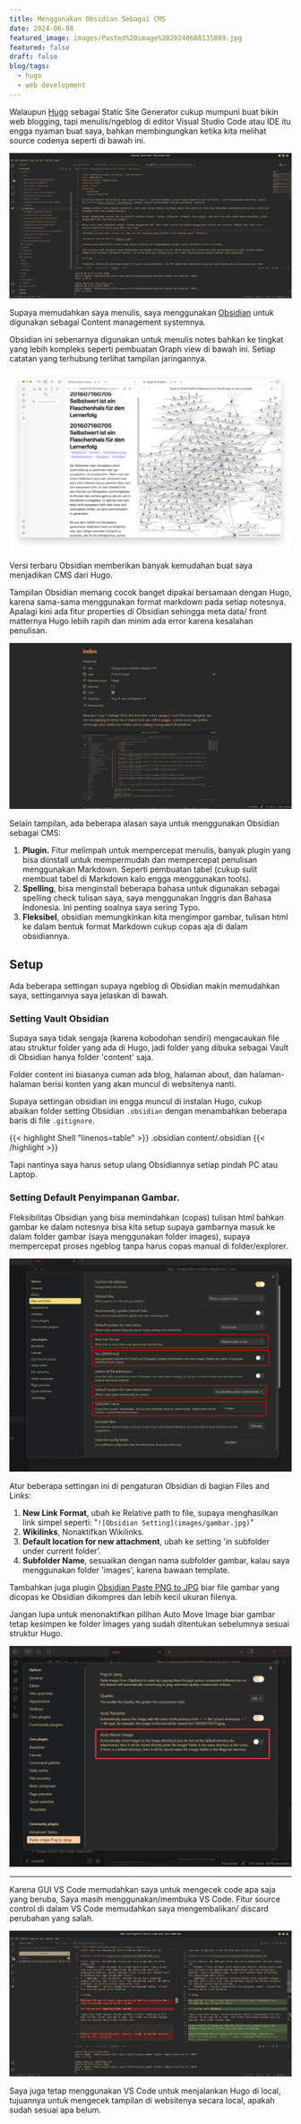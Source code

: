 ```yaml
---
title: Menggunakan Obsidian Sebagai CMS
date: 2024-06-08
featured_image: images/Pasted%20image%2020240608135809.jpg
featured: false
draft: false
blog/tags:
  - hugo
  - web development
---
```

Walaupun [Hugo](https://gohugo.io/) sebagai Static Site Generator cukup mumpuni buat bikin web blogging, tapi menulis/ngeblog di editor Visual Studio Code atau IDE itu engga  nyaman buat saya, bahkan membingungkan ketika kita melihat source codenya seperti di bawah ini.

![Tampilan source code Blog Jksntn](images/Pasted%20image%2020240608132324.jpg)

Supaya memudahkan saya menulis, saya menggunakan [Obsidian](https://obsidian.md/) untuk digunakan sebagai Content management systemnya. 

Obsidian ini sebenarnya digunakan untuk menulis notes bahkan ke tingkat yang lebih kompleks seperti pembuatan Graph view di bawah ini. Setiap catatan yang terhubung terlihat tampilan jaringannya. 

![Graph view with older Zettelkastens](images/1.jpg)

Versi terbaru Obsidian memberikan banyak kemudahan buat saya menjadikan CMS dari Hugo. 

Tampilan Obsidian memang cocok banget dipakai bersamaan dengan Hugo, karena sama-sama menggunakan format markdown pada setiap notesnya. Apalagi kini ada fitur properties di Obsidian sehingga meta data/ front matternya Hugo lebih rapih dan minim ada error karena kesalahan penulisan.

![tampilan Obsidian](images/Pasted%20image%2020240608135809.jpg)

Selain tampilan, ada beberapa alasan saya untuk menggunakan Obsidian sebagai CMS:
1. **Plugin.** Fitur melimpah untuk mempercepat menulis, banyak plugin yang bisa diinstall untuk mempermudah dan mempercepat penulisan menggunakan Markdown. Seperti pembuatan tabel (cukup sulit membuat tabel di Markdown kalo engga menggunakan tools).
2. **Spelling**, bisa menginstall beberapa bahasa untuk digunakan sebagai spelling check tulisan saya, saya menggunakan Inggris dan Bahasa Indonesia. Ini penting soalnya saya sering Typo.
3. **Fleksibel**, obsidian memungkinkan kita mengimpor gambar, tulisan html ke dalam bentuk format Markdown cukup copas aja di dalam obsidiannya.

## Setup

Ada beberapa settingan supaya ngeblog di Obsidian makin memudahkan saya, settingannya saya jelaskan di bawah.

### Setting Vault Obsidian

Supaya saya tidak sengaja (karena kobodohan sendiri) mengacaukan file atau struktur folder yang ada di Hugo, jadi folder yang dibuka sebagai Vault di Obsidian hanya folder 'content' saja. 

Folder content ini biasanya cuman ada  blog, halaman about, dan halaman-halaman berisi konten yang akan muncul di websitenya nanti.

Supaya settingan obsidian ini engga muncul di instalan Hugo, cukup abaikan folder setting Obsidian `.obsidian` dengan menambahkan beberapa baris di file `.gitignore`.

{{< highlight Shell "linenos=table" >}}
.obsidian
content/.obsidian
{{< /highlight >}}

Tapi nantinya saya harus setup ulang Obsidiannya setiap pindah PC atau Laptop. 
### Setting Default Penyimpanan Gambar.

Fleksibilitas Obsidian yang bisa memindahkan (copas) tulisan html bahkan gambar ke dalam notesnya bisa kita setup supaya gambarnya masuk ke dalam folder gambar (saya menggunakan folder images), supaya mempercepat proses ngeblog tanpa harus copas manual di folder/explorer. 

![Obsidian Setting](images/Pasted%20image%2020240608134936.jpg)

Atur beberapa settingan ini di pengaturan Obsidian di bagian Files and Links:

1. **New Link Format**, ubah ke Relative path to file, supaya menghasilkan link simpel seperti: "`![Obsidian Setting](images/gambar.jpg)`"
3. **Wikilinks**, Nonaktifkan Wikilinks.
4. **Default location for new attachment**, ubah ke setting 'in subfolder under current folder'. 
5. **Subfolder Name**, sesuaikan dengan nama subfolder gambar, kalau saya menggunakan folder 'images', karena bawaan template. 

Tambahkan juga plugin [Obsidian Paste PNG to JPG](https://github.com/musug/obsidian-paste-png-to-jpeg) biar file gambar yang dicopas ke Obsidian dikompres dan lebih kecil ukuran filenya.

Jangan lupa untuk menonaktifkan pilihan Auto Move Image biar gambar tetap kesimpen ke folder Images yang sudah ditentukan sebelumnya sesuai struktur Hugo.

![Plugin biar gambar kekompress](images/Pasted%20image%2020240610113931.png)

---

Karena GUI VS Code memudahkan saya untuk mengecek code apa saja yang beruba, Saya masih menggunakan/membuka VS Code. Fitur source control di dalam VS Code memudahkan saya mengembalikan/ discard perubahan yang salah. 

![Fitur Source Control VS Code](images/Pasted%20image%2020240608170430.jpg)

Saya juga tetap menggunakan VS Code untuk menjalankan Hugo di local, tujuannya untuk mengecek tampilan di websitenya secara local, apakah sudah sesuai apa belum.